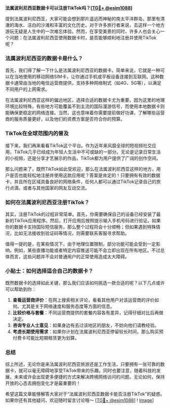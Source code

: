 **法属波利尼西亚数据卡可以注册TikTok吗？[[TG💪+ @esim1088](https://t.me/s/esim1088)]**

提到法属波利尼西亚，大家可能会想到那片遥远而神秘的南太平洋群岛，那里有清澈的海水、洁白的沙滩和丰富的文化历史。对于许多旅行者来说，去这样一个地方游玩无疑是人生中的一次难忘体验。然而，在享受美景的同时，许多人也会关心一个问题：在法属波利尼西亚使用数据卡时，是否能够顺利地注册并使用TikTok呢？

### 法属波利尼西亚的数据卡是什么？

首先，我们得了解一下什么是法属波利尼西亚的数据卡。简单来说，它就是一种可以在当地使用的移动网络SIM卡，让你通过手机或平板设备连接到互联网。这种数据卡通常由当地的电信运营商提供，支持多种网络制式（如4G、5G等），以满足不同用户的上网需求。

在法属波利尼西亚这样的偏远地区，选择合适的数据卡尤为重要。因为这里的地理环境比较特殊，有些地方可能覆盖不到主流的国际漫游信号，而使用本地数据卡则能确保更稳定的网络连接。当然，这也意味着你需要提前做好功课，了解哪些运营商的服务质量更好，以及他们的资费方案是否符合你的预算。

### TikTok在全球范围内的普及

接下来，我们再来看看TikTok这个平台。作为近年来风靡全球的短视频社交应用，TikTok几乎已经成为年轻人生活中不可或缺的一部分。无论是记录日常生活的小视频，还是分享才艺展示的作品，TikTok都为用户提供了广阔的创作空间。

那么问题来了，既然TikTok如此受欢迎，那么在法属波利尼西亚这样的地方，用户是否也能轻松地注册并使用这款应用呢？答案是肯定的！只要拥有有效的数据卡，并且所在区域具备良好的网络条件，任何人都可以通过TikTok记录自己的旅行点滴，或者与其他国家的网友互动交流。

### 如何在法属波利尼西亚注册TikTok？

其实，注册TikTok的过程非常简单。首先，你需要确保自己的设备已经安装了最新的TikTok应用程序。然后，打开应用后按照提示输入手机号码进行验证。如果你的数据卡支持国际短信服务，那么整个过程将会十分顺畅；但如果遇到特殊情况，比如无法接收到验证码等情况，则需要联系客服寻求帮助。

值得一提的是，在某些情况下，由于地理位置限制，部分功能可能会受到一定影响。例如，某些直播功能或者特定内容推送可能不会立即出现在所有地区。不过总体而言，这些问题并不会对普通用户的正常使用造成太大障碍。

### 小贴士：如何选择适合自己的数据卡？

既然数据卡的选择如此关键，那么我们应该如何挑选一款合适的呢？以下几点或许可以帮助到你：

1. **查看运营商评价**：在网上搜索相关评论，看看其他用户对该运营商的评价如何。尤其是关于网络速度和服务态度等方面的信息。
2. **比较价格与套餐**：不同运营商提供的套餐内容各有差异，记得仔细对比后再做决定。
3. **咨询专业人士意见**：如果身边有去过该地区的朋友，不妨向他们请教经验。
4. **考虑长期使用需求**：如果你计划在法属波利尼西亚停留较长时间，那么购买预付费卡可能比短期租赁更为划算。

### 总结

综上所述，无论你是来法属波利尼西亚旅游还是工作生活，只要拥有一张可靠的数据卡，就可以毫无障碍地享受TikTok带来的乐趣。同时也要注意，随着科技的发展，未来或许会出现更多便捷的方式来解决跨境网络访问的问题。无论如何，保持开放的心态去拥抱变化才是最重要的！

希望这篇文章能够解答大家对于“法属波利尼西亚数据卡能否注册TikTok”的疑惑。如果你还有其他疑问，欢迎随时留言讨论哦～ [[TG💪+ @esim1088](https://t.me/s/esim1088)] ! [Image](https://i.postimg.cc/4NQfJmqS/Snipaste-2025-05-13-00-14-12.png)]